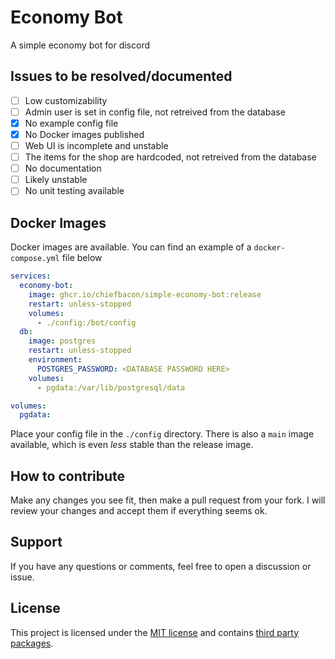 # Economy Bot
A simple economy bot for discord

## Issues to be resolved/documented
- [ ] Low customizability
- [ ] Admin user is set in config file, not retreived from the database
- [x] No example config file
- [x] No Docker images published
- [ ] Web UI is incomplete and unstable
- [ ] The items for the shop are hardcoded, not retreived from the database
- [ ] No documentation
- [ ] Likely unstable
- [ ] No unit testing available

## Docker Images
Docker images are available. You can find an example of a `docker-compose.yml` file below
```yaml
services:
  economy-bot:
    image: ghcr.io/chiefbacon/simple-economy-bot:release
    restart: unless-stopped
    volumes:
      - ./config:/bot/config
  db:
    image: postgres
    restart: unless-stopped
    environment:
      POSTGRES_PASSWORD: <DATABASE PASSWORD HERE>
    volumes:
      - pgdata:/var/lib/postgresql/data

volumes:
  pgdata:
```
Place your config file in the `./config` directory. There is also a `main` image available, which is even *less* stable than the release image.

## How to contribute
Make any changes you see fit, then make a pull request from your fork. I will review your changes and accept them if everything seems ok.

## Support
If you have any questions or comments, feel free to open a discussion or issue.

## License
This project is licensed under the [MIT license](LICENSE) and contains [third party packages](THIRD_PARTY.md).